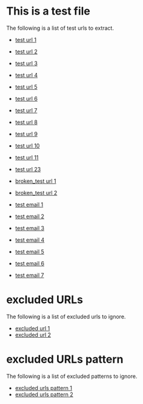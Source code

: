 # This is a test file
The following is a list of test urls to extract.
 - [test url 1](https://www.google.com/)
 - [test url 2](https://github.com/SuperKogito)
 - [test url 3](https://github.com/vsoch)
 - [test url 4](https://github.com/SuperKogito/URLs-checker/blob/master/README.md)
 - [test url 5](https://github.com/SuperKogito/URLs-checker/issues)
 - [test url 6](https://travis-ci.com/github/urlstechie)

- [test url 7](https://github.com/SuperKogito/spafe/)
- [test url 8](https://codecov.io/gh/urlstechie)
- [test url 9](https://github.com/urlstechie/urlchecker-action)

- [test url 10](https://github.com/SuperKogito/Voice-based-gender-recognition)
- [test url 11](https://github.com/SuperKogito/Voice-based-gender-recognition/issues)
- [test url 23](https://github.com/SuperKogito/Voice-based-gender-recognition/issues/2)

- [broken_test url 1](https://none.html)
- [broken_test url 2](https://github.com/SuperKogito/URLs-checker/README.md)

- [test email 1]("http.sk@info.github.io)
- [test email 2]("superkogito@github.io)
- [test email 3]("wwwcom@github.io)
- [test email 4]("www.com@github.io)
- [test email 5]("https@github.io)
- [test email 6]("skogito@github.io)
- [test email 7]("mailto:superkogito%40gmail.com")

# excluded URLs
The following is a list of excluded urls to ignore.
 - [excluded url 1](https://github.com/SuperKogito/URLs-checker/issues/2)
 - [excluded url 2](https://github.com/SuperKogito/URLs-checker/issues/3)

# excluded URLs pattern
The following is a list of excluded patterns to ignore.
 - [excluded urls pattern 1](https://github.com/SuperKogito/Voice-based-gender-recognition/issues)
 - [excluded urls pattern 2](https://img.shields.io/)
